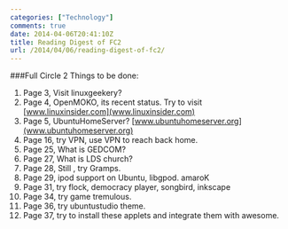 ```yaml
---
categories: ["Technology"]
comments: true
date: 2014-04-06T20:41:10Z
title: Reading Digest of FC2
url: /2014/04/06/reading-digest-of-fc2/
---
```


###Full Circle 2
Things to be done:    
1. Page 3, Visit linuxgeekery?     
2. Page 4, OpenMOKO, its recent status. Try to visit [www.linuxinsider.com](www.linuxinsider.com)    
3. Page 5, UbuntuHomeServer? [www.ubuntuhomeserver.org](www.ubuntuhomeserver.org)    
4. Page 16, try VPN, use VPN to reach back home.    
5. Page 25, What is GEDCOM?    
6. Page 27, What is LDS church?    
7. Page 28, Still , try Gramps.      
8. Page 29, ipod support on Ubuntu, libgpod. amaroK    
9. Page 31, try flock, democracy player, songbird, inkscape     
10. Page 34, try game tremulous.    
11. Page 36, try ubuntustudio theme.      
12. Page 37, try to install these applets and integrate them with awesome.   
